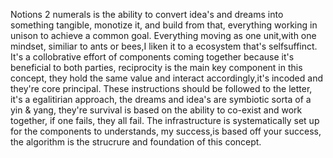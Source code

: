 Notions 2 numerals is the ability to convert idea's and dreams into something tangible,
monotize it, and build from that, everything working in unison to achieve a common goal.
Everything moving as one unit,with one mindset, similiar to ants or bees,I liken it to a ecosystem that's selfsuffinct.
It's a collobrative effort of components coming together because it's beneficial to both parties, reciprocity is the main key component in this concept, they hold the same value and interact accordingly,it's incoded and they're core principal.
These instructions should be followed to the letter, it's a egalitirian approach, the dreams and idea's are symbiotic
sorta of a yin & yang, they're survival is based on the ability to co-exist and work together, if one fails, they all fail.
The infrastructure is systematically set up for the components to understands, my success,is based off your success, the algorithm is the strucrure and foundation of this concept.
